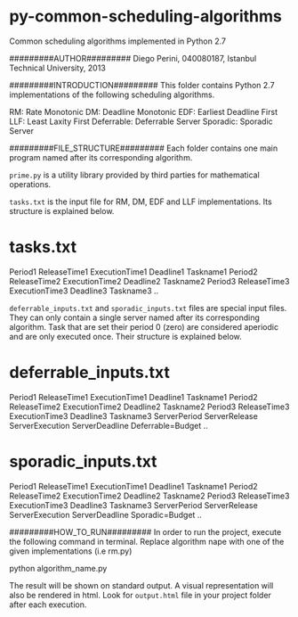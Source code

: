 py-common-scheduling-algorithms
===============================

Common scheduling algorithms implemented in Python 2.7

#########AUTHOR#########
Diego Perini, 040080187, Istanbul Technical University, 2013

#########INTRODUCTION#########
This folder contains Python 2.7 implementations of the following scheduling algorithms.

RM: Rate Monotonic
DM: Deadline Monotonic
EDF: Earliest Deadline First
LLF: Least Laxity First
Deferrable: Deferrable Server
Sporadic: Sporadic Server


#########FILE_STRUCTURE#########
Each folder contains one main program named after its corresponding algorithm.

`prime.py` is a utility library provided by third parties for mathematical operations.



`tasks.txt` is the input file for RM, DM, EDF and LLF implementations. Its structure is explained below.

tasks.txt
=========
Period1 ReleaseTime1 ExecutionTime1 Deadline1 Taskname1
Period2 ReleaseTime2 ExecutionTime2 Deadline2 Taskname2
Period3 ReleaseTime3 ExecutionTime3 Deadline3 Taskname3
..



`deferrable_inputs.txt` and `sporadic_inputs.txt` files are special input files. They can only contain a single server named after its corresponding algorithm. Task that are set their period 0 (zero) are considered aperiodic and are only executed once. Their structure is explained below.

deferrable_inputs.txt
========================================
Period1 ReleaseTime1 ExecutionTime1 Deadline1 Taskname1
Period2 ReleaseTime2 ExecutionTime2 Deadline2 Taskname2
Period3 ReleaseTime3 ExecutionTime3 Deadline3 Taskname3
ServerPeriod ServerRelease ServerExecution ServerDeadline Deferrable=Budget
..

sporadic_inputs.txt
========================================
Period1 ReleaseTime1 ExecutionTime1 Deadline1 Taskname1
Period2 ReleaseTime2 ExecutionTime2 Deadline2 Taskname2
Period3 ReleaseTime3 ExecutionTime3 Deadline3 Taskname3
ServerPeriod ServerRelease ServerExecution ServerDeadline Sporadic=Budget
..


#########HOW_TO_RUN#########
In order to run the project, execute the following command in terminal. Replace algorithm nape with one of the given implementations (i.e rm.py)

python algorithm_name.py

The result will be shown on standard output. A visual representation will also be rendered in html. Look for `output.html` file in your project folder after each execution. 
